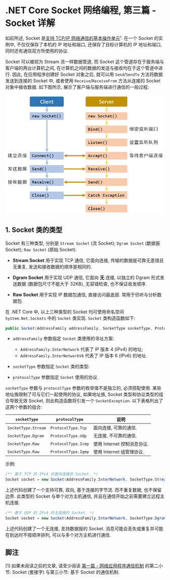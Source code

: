 # .NET Core Socket 网络编程, 第三篇 - Socket 详解

如前所述, Socket 是[支持 TCP/IP 网络通信的基本操作单元](dotnet-core-socket-network-programming-01-communication-mechanism.md)¹. 在一个 Socket 的实例中, 不仅仅保存了本机的 IP 地址和端口, 还保存了目标计算机的 IP 地址和端口, 同时还有通信双方所使用的协议.

Socket 可以被视为 Stream 流一样数据管道, 而 Socket 这个管道存在于服务端与客户端的两台计算机之间, 在计算机之间的数据的发送与接收均在于这个管道中进行. 因此, 在应用程序创建好 Socket 对象之后, 就可以用 `Send`/`SendTo` 方法将数据发送到连接的 Socket 中, 或者使用 `Receive`/`ReceiveFrom` 方法从连接的 Socket 对象中接收数据. 如下图所示, 展示了客户端与服务端进行通信的一般过程:

![Socket 通信步骤](./images/dotnet-core-socket-networking-programming/03-socket-in-detail/socket-step.png)

## 1. Socket 类的类型

Socket 有三种类型, 分别是 `Stream Socket` (流 Socket); `Dgram Socket` (数据报 Socket); `Raw Socket` (原始 Socket).

- **Stream Socket** 用于实现 TCP 通信, 它面向连接, 传输的数据是可靠无差错且无重复, 发送和接收数据的顺序是相同的.

- **Dgram Socket** 用于实现 UDP 通信, 它面向 **无** 连接, 以独立的 Dgram 形式发送数据 (数据包尺寸不能大于 32KB), 无容错检查, 也不保证收发顺序.

- **Raw Socket** 用于实现 IP 数据包通信, 直接访问最底层. 常用于侦听与分析数据包.

在 .NET Core 中, 以上三种类型的 Socket 均可使用命名空间 `System.Net.Sockets` 中的 `Socket` 类实现. `Socket` 类构造函数如下:

```cs
public Socket(AddressFamily addressFamily, SocketType socketType, ProtocolType protocolType);
```

- `addressFamily` 参数指定 `Socket` 类使用的寻址方案:
  
  - `AddressFamily.InterNetwork` 代表了 IP 版本 4 (IPv4) 的地址;
  - `AddressFamily.InterNetworkV6` 代表了 IP 版本 6 (IPv6) 的地址.

- `socketType` 参数指定 `Socket` 类的类型:
  
- `protocolType` 参数指定 `Socket` 使用的协议.

`socketType` 参数与 `protocolType` 参数的枚举值不是独立的, 必须搭配使用. 某些地址族限制了可与它们一起使用的协议, 如果地址族, Socket 类型和协议类型的组合导致无效 Socket, 则此构造函数将引发一个 `SocketException`. 以下表格列出了这两个参数的组合:

| `socketType`        | `protocolType`      | 说明                        |
| ------------------- | ------------------- | --------------------------- |
| `SocketType.Stream` | `ProtocolType.Tcp`  | 面向连接, 可靠的通信.       |
| `SocketType.Dgram`  | `ProtocolType.Udp`  | 无连接, 不可靠的通信.       |
| `SocketType.Raw`    | `ProtocolType.Icmp` | 使用 Internet 控制消息协议. |
| `SocketType.Raw`    | `ProtocolType.Igmp` | 使用 Internet 组管理协议.   |

示例:

```cs
/** 基于 TCP 的 IPv4 的面向连接的 Socket. */
Socket socket = new Socket(AddressFamily.InterNetwork, SocketType.Stream, ProtocolType.Tcp);
```

上述代码创建了一个支持可靠, 双向, 基于连接的字节流. 而不重复数据, 也不保留边界. 此类型的 Socket 与单个对方主机通信, 并且在通信开始之前需要建立远程主机连接.

```cs
/** 基于 UDP 的 IPv4 的无连接的 Socket. */
Socket socket = new Socket(AddressFamily.InterNetwork, SocketType.Dgram, ProtocolType.Udp);
```

上述代码创建了一个无连接, 支持数据报的 Socket. 消息可能会丢失或重复并可能在到达时不按顺序排列, 可以与多个对方主机进行通信.

## 脚注

[1] 如果未阅读之前的文章, 请至少阅读 [第一篇 - 网络应用程序通信机制](dotnet-core-socket-network-programming-01-communication-mechanism.md) 的第二小节: Socket (套接字) 与第三小节: 基于 Socket 的通信机制.
